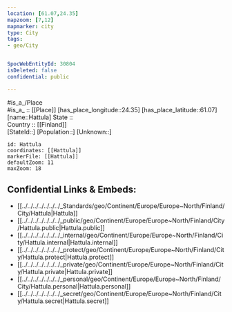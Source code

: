 ```yaml
---
location: [61.07,24.35] 
mapzoom: [7,12] 
mapmarker: city 
type: City
tags:
- geo/City


SpocWebEntityId: 30804
isDeleted: false
confidential: public

---
```

#is_a_/Place  
#is_a_ :: [[Place]] 
[has_place_longitude::24.35] 
[has_place_latitude::61.07] 
[name::Hattula] 
State ::  
Country :: [[Finland]]  
[StateId::] 
[Population::] 
[Unknown::] 


```leaflet
id: Hattula
coordinates: [[Hattula]] 
markerFile: [[Hattula]] 
defaultZoom: 11 
maxZoom: 18
```


## Confidential Links & Embeds: 
- [[../../../../../../../_Standards/geo/Continent/Europe/Europe~North/Finland/City/Hattula|Hattula]] 
- [[../../../../../../../_public/geo/Continent/Europe/Europe~North/Finland/City/Hattula.public|Hattula.public]] 
- [[../../../../../../../_internal/geo/Continent/Europe/Europe~North/Finland/City/Hattula.internal|Hattula.internal]] 
- [[../../../../../../../_protect/geo/Continent/Europe/Europe~North/Finland/City/Hattula.protect|Hattula.protect]] 
- [[../../../../../../../_private/geo/Continent/Europe/Europe~North/Finland/City/Hattula.private|Hattula.private]] 
- [[../../../../../../../_personal/geo/Continent/Europe/Europe~North/Finland/City/Hattula.personal|Hattula.personal]] 
- [[../../../../../../../_secret/geo/Continent/Europe/Europe~North/Finland/City/Hattula.secret|Hattula.secret]] 
